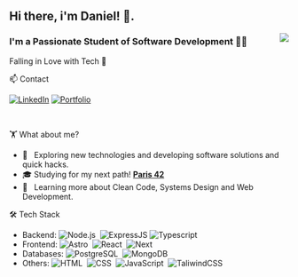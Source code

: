 <h2> Hi there, i'm Daniel! 👋. </h2>

<img align="right" src="https://github-readme-stats.vercel.app/api/top-langs/?username=DaniCoppermind&theme=dracula&show_icons=true&hide_border=true&layout=compact" />

<h3>I'm a Passionate Student of Software Development 👨‍💻</h3>
<p>Falling in Love with Tech 🌱</p>

 📫 Contact

[![LinkedIn](https://img.shields.io/badge/linkedin-%230077B5.svg?style=for-the-badge&logo=linkedin&logoColor=white)](https://www.linkedin.com/in/coppermindev/)
[![Portfolio](https://img.shields.io/badge/Portfolio-8A2BE2?style=for-the-badge&&logoColor=white)](https://daniel-garcia-dev.vercel.app/)

<br/>

🏋️ What about me?


- 🤔 &nbsp; Exploring new technologies and developing software solutions and quick hacks.
- 🎓 Studying for my next path! **[Paris 42](https://42.fr/en/homepage/)**
- 🌱 &nbsp; Learning more about Clean Code, Systems Design and Web Development.

🛠 Tech Stack

- Backend: ![Node.js](https://img.shields.io/badge/-Node.js-05122A?style=flat&logo=nodedotjs)&nbsp; ![ExpressJS](https://img.shields.io/badge/Express.js-05122A?logo=express&style=flat)&nbsp;![Typescript](https://shields.io/badge/TypeScript-05122A?logo=TypeScript&logoColor=FFF&style=flat)&nbsp;
- Frontend: ![Astro](https://img.shields.io/badge/-Astro-05122A?style=flat&logo=astro)&nbsp; ![React](https://img.shields.io/badge/-ReactJs-05122A?logo=react&logoColor=white&style=flat)&nbsp; ![Next](https://img.shields.io/badge/next.js-05122A?style=flat&logo=nextdotjs&logoColor=white)&nbsp;
- Databases: ![PostgreSQL](https://img.shields.io/badge/-PostgreSQL-05122A?style=flat&logo=postgresql&logoColor=white)&nbsp; ![MongoDB](https://img.shields.io/badge/-MongoDB-05122A?style=flat&logo=mongodb)&nbsp;
- Others: ![HTML](https://img.shields.io/badge/-HTML-05122A?style=flat&logo=html5)&nbsp; ![CSS](https://img.shields.io/badge/-CSS-05122A?style=flat&logo=CSS3&logoColor=1572B6)&nbsp; ![JavaScript](https://img.shields.io/badge/-JavaScript-05122A?style=flat&logo=javascript)&nbsp; ![TaliwindCSS](https://img.shields.io/badge/-TailwindCSS-05122A?style=flat&logo=tailwindcss&logoColor=#06B6D4)&nbsp;

